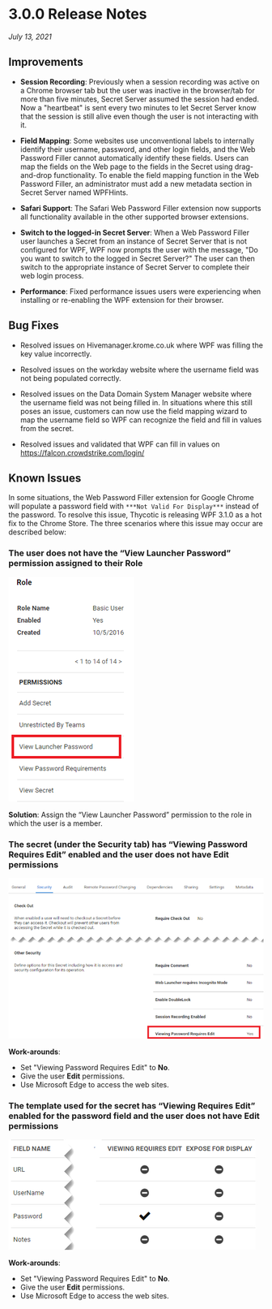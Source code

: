 [title]: # (3.0.0 Release)
[tags]: # (web password filler)
[priority]: # (39988)

# 3.0.0 Release Notes

_July 13, 2021_

## Improvements

* **Session Recording**: Previously when a session recording was active on a Chrome browser tab but the user was inactive in the browser/tab for more than five minutes, Secret Server assumed the session had ended. Now a "heartbeat" is sent every two minutes to let Secret Server know that the session is still alive even though the user is not interacting with it.

* **Field Mapping**: Some websites use unconventional labels to internally identify their username, password, and other login fields, and the Web Password Filler cannot automatically identify these fields. Users can map the fields on the Web page to the fields in the Secret using drag-and-drop functionality. To enable the field mapping function in the Web Password Filler, an administrator must add a new metadata section in Secret Server named WPFHints.

* **Safari Support**: The Safari Web Password Filler extension now supports all functionality available in the other supported browser extensions.

* **Switch to the logged-in Secret Server**: When a Web Password Filler user launches a Secret from an instance of Secret Server that is not configured for WPF, WPF now prompts the user with the message, "Do you want to switch to the logged in Secret Server?" The user can then switch to the appropriate instance of Secret Server to complete their web login process.

* **Performance**: Fixed performance issues users were experiencing when installing or re-enabling the WPF extension for their browser.

## Bug Fixes

* Resolved issues on Hivemanager.krome.co.uk where WPF was filling the key value incorrectly.

* Resolved issues on the workday website where the username field was not being populated correctly.

* Resolved issues on the Data Domain System Manager website where the username field was not being filled in. In situations where this still poses an issue, customers can now use the field mapping wizard to map the username field so WPF can recognize the field and fill in values from the secret.

* Resolved issues and validated that WPF can fill in values on https://falcon.crowdstrike.com/login/

## Known Issues

In some situations, the Web Password Filler extension for Google Chrome will populate a password field with `***Not Valid For Display***` instead of the password. To resolve this issue, Thycotic is releasing WPF 3.1.0 as a hot fix to the Chrome Store. The three scenarios where this issue may occur are described below:

### The user does not have the “View Launcher Password” permission assigned to their Role

![image](images/view-launcher-password-role.png)

**Solution**:  Assign the “View Launcher Password” permission to the role in which the user is a member.

### The secret (under the Security tab) has “Viewing Password Requires Edit” enabled and the user does not have Edit permissions

![image](images/viewing-password-requires-edit-secret.png)

 **Work-arounds**:  

* Set "Viewing Password Requires Edit" to **No**.
* Give the user **Edit** permissions.
* Use Microsoft Edge to access the web sites.

### The template used for the secret has “Viewing Requires Edit” enabled for the password field and the user does not have Edit permissions

![image](images/viewing-password-requires-edit-template-field2.png)

 **Work-arounds**:  

* Set "Viewing Password Requires Edit" to **No**.
* Give the user **Edit** permissions.
* Use Microsoft Edge to access the web sites.
